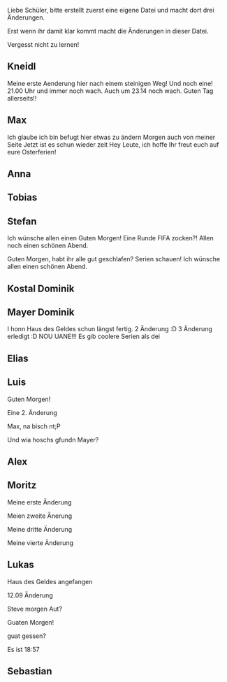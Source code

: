 Liebe Schüler, 
bitte erstellt zuerst eine eigene Datei und macht dort drei Änderungen. 

Erst wenn ihr damit klar kommt macht die Änderungen in dieser Datei. 

Vergesst nicht zu lernen! 


Kneidl
-
Meine erste Aenderung hier nach einem steinigen Weg!
Und noch eine!
21.00 Uhr und immer noch wach.
Auch um 23.14 noch wach.
Guten Tag allerseits!!

Max
-
Ich glaube ich bin befugt hier etwas zu ändern
Morgen auch von meiner Seite
Jetzt ist es schun wieder zeit
Hey Leute, ich hoffe Ihr freut euch auf eure Osterferien!

Anna
-

Tobias
-

Stefan 
-
Ich wünsche allen einen Guten Morgen! Eine Runde FIFA zocken?! Allen noch einen schönen Abend.

Guten Morgen, habt ihr alle gut geschlafen? Serien schauen! Ich wünsche allen einen schönen Abend.

Kostal Dominik
-

Mayer Dominik
-
I honn Haus des Geldes schun längst fertig. 
2 Änderung :D
3 Änderung erledigt :D
NOU UANE!!!
Es gib coolere Serien als dei

Elias
-

Luis
-
Guten Morgen!

Eine 2. Änderung

Max, na bisch nt;P

Und wia hoschs gfundn Mayer?


Alex
-

Moritz
-
Meine erste Änderung

Meien zweite Änerung

Meine dritte Änderung

Meine vierte Änderung

Lukas
-
Haus des Geldes angefangen

12.09 Änderung

Steve morgen Aut?

Guaten Morgen!

guat gessen?

Es ist 18:57

Sebastian
-

